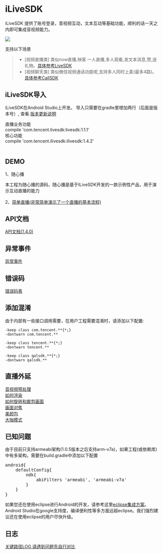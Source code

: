 # iLiveSDK
iLiveSDK 提供了账号登录，音视频互动，文本互动等基础功能，顺利的话一天之内即可集成音视频能力。

![](https://zhaoyang21cn.github.io/ilivesdk_help/readme_img/ilivesdk_construction.png)

支持以下场景     
>* [视频直播类]
     类似now直播,映客 一人直播,多人观看,发文本消息,赞,送礼物。[具体参考LiveSDK](/doc/ILiveSDK/ILVLiveManager.md)
>* [视频聊天类]
     类似微信视频通话功能呢,支持多人同时上麦(最多4路)。[具体参考CallSDK](https://github.com/zhaoyang21cn/CallSDK)

## iLiveSDK导入

iLiveSDK在Android Studio上开发。
导入只需要在gradle里增加两行（后面是版本号）, 查看 [版本更新说明](doc/ILiveSDK/release%20note.md)


直播业务功能       
compile 'com.tencent.livesdk:livesdk:1.1.1'      
核心功能     
compile 'com.tencent.ilivesdk:ilivesdk:1.4.2'      
            

## DEMO
1、随心播
 
  本工程为随心播的源码，随心播是基于ILiveSDK开发的一款示例性产品，用于演示互动直播的能力 <br />
<br />
2、[简单直播(非常简单演示了一个直播的基本流程)](https://github.com/zhaoyang21cn/iLiveSDK_Android_LiveDemo.git)

## API文档
[API文档(1.4.0)](https://zhaoyang21cn.github.io/ilivesdk_help/android_help/)

## 异常事件
[异常事件](/doc/ILiveSDK/exception.md)

## 错误码
[错误码表](/doc/ILiveSDK/error.md)

## 添加混淆
由于内部有一些接口调用需要，在用户工程需要混淆时，请添加以下配置:
```
-keep class com.tencent.**{*;}
-dontwarn com.tencent.**

-keep class tencent.**{*;}
-dontwarn tencent.**

-keep class qalsdk.**{*;}
-dontwarn qalsdk.**
```
## 直播外延

[音视频预处理](https://www.qcloud.com/document/product/268/7645)<br/>
[如何渲染](doc/ILiveSDK/AndroidRenderIntr.md)<br/>
[如何旋转和裁剪画面](https://www.qcloud.com/document/product/268/7647)<br/>
[画面对焦](https://www.qcloud.com/document/product/268/7646)<br/>
[美颜包](/doc/ILiveSDK/ilivefilter.md)<br/>
[大咖模式](/doc/ILiveSDK/bigstar.md)<br/>

## 已知问题
由于目前只支持armeabi架构(1.0.5版本之后支持arm-v7a)，如果工程(或依赖库)中有多架构，需要在build.gradle中添加以下配置
<pre>
android{
    defaultConfig{
        ndk{
            abiFilters 'armeabi', 'armeabi-v7a'
        }
    }
}
</pre>

如果您还在使用eclipse进行Android的开发，请参考这里[eclipse集成方案](/doc/ILiveSDK/eclipse_readme.md)。    
Android Studio在google支持度，编译便利性等多方面远超eclipse。我们强烈建议还在使用eclipse的用户尽快升级。

## 日志
[关键路径LOG 请遇到问题先自行对比](/doc/ILiveSDK/Logs.md)

